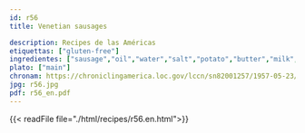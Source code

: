 ```yaml
---
id: r56
title: Venetian sausages

description: Recipes de las Américas
etiquettas: ["gluten-free"]
ingredientes: ["sausage","oil","water","salt","potato","butter","milk","egg"]
plato: ["main"]
chronam: https://chroniclingamerica.loc.gov/lccn/sn82001257/1957-05-23/ed-1/seq-5/
jpg: r56.jpg
pdf: r56_en.pdf
---
```


{{< readFile file="./html/recipes/r56.en.html">}}